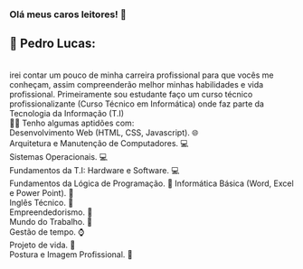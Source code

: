 ### Olá meus caros leitores! 👋<br>
<h2>👦 Pedro Lucas:</h2> <br>
irei contar um pouco de minha carreira profissional para que vocês me conheçam, assim compreenderão melhor minhas habilidades e vida profissional.
Primeiramente sou estudante faço um curso técnico profissionalizante (Curso Técnico em Informática) onde faz parte da Tecnologia da Informação (T.I)<br>
👨‍💻 Tenho algumas aptidões com:<br>
Desenvolvimento Web (HTML, CSS, Javascript). 🌐<br>
Arquitetura e Manutenção de Computadores. 💻<br>
Sistemas Operacionais. 💻<br>
Fundamentos da T.I: Hardware e Software. 💻<br>
Fundamentos da Lógica de Programação. 📖
Informática Básica (Word, Excel e Power Point). 🏢<br>
Inglês Técnico. 💬<br>
Empreendedorismo. 💸<br>
Mundo do Trabalho. 💼<br>
Gestão de tempo. ⌚<br>
Projeto de vida. 🚀<br>
Postura e Imagem Profissional. 👦<br>
